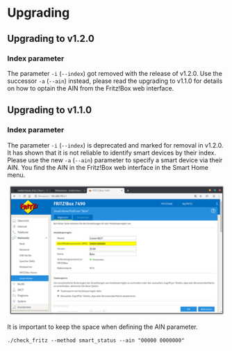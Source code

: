 # Upgrading

## Upgrading to v1.2.0

### Index parameter

The parameter `-i` (`--index`) got removed with the release of v1.2.0. Use the successor `-a` (`--ain`) instead, please
read the upgrading to v1.1.0 for details on how to optain the AIN from the Fritz!Box web interface.

## Upgrading to v1.1.0

### Index parameter

The parameter `-i` (`--index`) is deprecated and marked for removal in v1.2.0. It has shown that it is not reliable to 
identify smart devices by their index. Please use the new `-a` (`--ain`) parameter to specify a smart device via their 
AIN. You find the AIN in the Fritz!Box web interface in the Smart Home menu.

![AIN Number](images/upgrading-ain-number.png)

It is important to keep the space when defining the AIN parameter.

```
./check_fritz --method smart_status --ain "00000 0000000"
```
